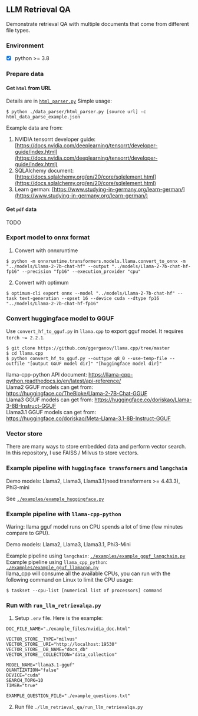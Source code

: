 ## LLM Retrieval QA

Demonstrate retrieval QA with multiple documents that come from different file types.

### Environment
- [x] python >= 3.8


### Prepare data
#### Get `html` from URL

Details are in [`html_parser.py`](https://github.com/kaoyuching/llm_retrieval_qa/blob/master/data_parser/html_parser.py)
Simple usage:

```=shell
$ python ./data_parser/html_parser.py [source url] -c html_data_parse_example.json
```

Example data are from:
1. NVIDIA tensorrt developer guide: [https://docs.nvidia.com/deeplearning/tensorrt/developer-guide/index.html](https://docs.nvidia.com/deeplearning/tensorrt/developer-guide/index.html)
2. SQLAlchemy document: [https://docs.sqlalchemy.org/en/20/core/sqlelement.html](https://docs.sqlalchemy.org/en/20/core/sqlelement.html)
3. Learn german: [https://www.studying-in-germany.org/learn-german/](https://www.studying-in-germany.org/learn-german/)

#### Get `pdf` data
TODO


### Export model to onnx format

1. Convert with onnxruntime

```=shell
$ python -m onnxruntime.transformers.models.llama.convert_to_onnx -m "../models/Llama-2-7b-chat-hf" --output "../models/Llama-2-7b-chat-hf-fp16" --precision "fp16" --execution_provider "cpu"
```

2. Convert with optimum

```=shell
$ optimum-cli export onnx --model "../models/Llama-2-7b-chat-hf" --task text-generation --opset 16 --device cuda --dtype fp16 "../models/Llama-2-7b-chat-hf-fp16"
```


### Convert huggingface model to GGUF
Use `convert_hf_to_gguf.py` in `llama.cpp` to export gguf model. It requires `torch ~= 2.2.1`.

```=shell
$ git clone https://github.com/ggerganov/llama.cpp/tree/master
$ cd llama.cpp
$ python convert_hf_to_gguf.py --outtype q8_0 --use-temp-file --outfile "[output GGUF model dir]" "[huggingface model dir]"
```

llama-cpp-python API document: https://llama-cpp-python.readthedocs.io/en/latest/api-reference/  
Llama2 GGUF models can get from: https://huggingface.co/TheBloke/Llama-2-7B-Chat-GGUF  
Llama3 GGUF models can get from: https://huggingface.co/doriskao/Llama-3-8B-Instruct-GGUF  
Llama3.1 GGUF models can get from: https://huggingface.co/doriskao/Meta-Llama-3.1-8B-Instruct-GGUF


### Vector store
There are many ways to store embedded data and perform vector search. In this repository, I use FAISS / Milvus to store vectors.


### Example pipeline with `huggingface transformers` and `langchain`
Demo models: Llama2, Llama3, Llama3.1(need transformers >= 4.43.3), Phi3-mini

See [`./examples/example_huggingface.py`](https://github.com/kaoyuching/llm_retrieval_qa/blob/master/examples/example_huggingface.py)


### Example pipeline with `llama-cpp-python`
Waring: llama gguf model runs on CPU spends a lot of time (few minutes compare to GPU).  

Demo models: Llama2, Llama3, Llama3.1, Phi3-Mini

Example pipeline using `langchain`: [`./examples/example_gguf_langchain.py`](https://github.com/kaoyuching/llm_retrieval_qa/blob/master/examples/example_gguf_langchain.py)  
Example pipeline using `llama_cpp_python`: [`./examples/example_gguf_llamacpp.py`](https://github.com/kaoyuching/llm_retrieval_qa/blob/master/examples/example_gguf_llamacpp.py)  
llama_cpp will consume all the available CPUs, you can run with the following command on Linux to limit the CPU usage:

```=shell
$ taskset --cpu-list [numerical list of processors] command
```


### Run with `run_llm_retrievalqa.py`
1. Setup `.env` file. Here is the example:

```
DOC_FILE_NAME="./example_files/nvidia_doc.html"

VECTOR_STORE__TYPE="milvus"
VECTOR_STORE__URI="http://localhost:19530"
VECTOR_STORE__DB_NAME="docs_db"
VECTOR_STORE__COLLECTION="data_collection"

MODEL_NAME="llama3.1-gguf"
QUANTIZATION="false"
DEVICE="cuda"
SEARCH_TOPK=10
TIMER="true"

EXAMPLE_QUESTION_FILE="./example_questions.txt"
```

2. Run file `./llm_retrieval_qa/run_llm_retrievalqa.py`
